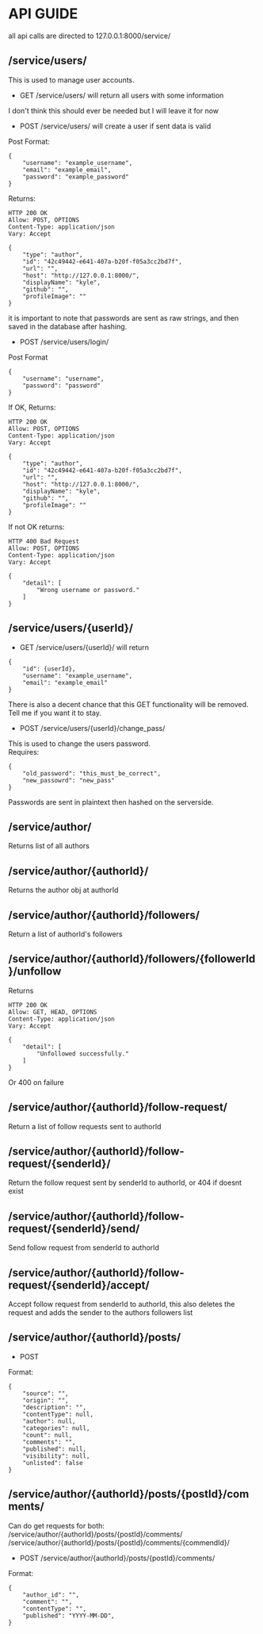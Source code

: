 # API GUIDE

all api calls are directed to 127.0.0.1:8000/service/

## /service/users/

This is used to manage user accounts.  
- GET /service/users/ will return all users with some information  

I don't think this should ever be needed but I will leave it for now  

- POST /service/users/ will create a user if sent data is valid  

Post Format:  
```
{  
    "username": "example_username",  
    "email": "example_email",  
    "password": "example_password"  
}  
```
Returns:
```
HTTP 200 OK
Allow: POST, OPTIONS
Content-Type: application/json
Vary: Accept

{
    "type": "author",
    "id": "42c49442-e641-407a-b20f-f05a3cc2bd7f",
    "url": "",
    "host": "http://127.0.0.1:8000/",
    "displayName": "kyle",
    "github": "",
    "profileImage": ""
}
```
it is important to note that passwords are sent as raw strings, and then saved in the database after hashing.  

- POST /service/users/login/

Post Format
```
{
    "username": "username",
    "password": "password"
}
```
If OK, Returns:
```
HTTP 200 OK
Allow: POST, OPTIONS
Content-Type: application/json
Vary: Accept

{
    "type": "author",
    "id": "42c49442-e641-407a-b20f-f05a3cc2bd7f",
    "url": "",
    "host": "http://127.0.0.1:8000/",
    "displayName": "kyle",
    "github": "",
    "profileImage": ""
}
```
If not OK returns:
```
HTTP 400 Bad Request
Allow: POST, OPTIONS
Content-Type: application/json
Vary: Accept

{
    "detail": [
        "Wrong username or password."
    ]
}
```

## /service/users/{userId}/

- GET /service/users/{userId}/ will return
```
{
    "id": {userId},
    "username": "example_username",
    "email": "example_email"
}
```
There is also a decent chance that this GET functionality will be removed. Tell me if you want it to stay.

- POST /service/users/{userId}/change_pass/

This is used to change the users password.  
Requires:
```
{
    "old_password": "this_must_be_correct",
    "new_passowrd": "new_pass"
}
```
Passwords are sent in plaintext then hashed on the serverside.

## /service/author/

Returns list of all authors

## /service/author/{authorId}/

Returns the author obj at authorId

## /service/author/{authorId}/followers/

Return a list of authorId's followers

## /service/author/{authorId}/followers/{followerId}/unfollow

Returns
```
HTTP 200 OK
Allow: GET, HEAD, OPTIONS
Content-Type: application/json
Vary: Accept

{
    "detail": [
        "Unfollowed successfully."
    ]
}
```
Or 400 on failure

## /service/author/{authorId}/follow-request/

Return a list of follow requests sent to authorId

## /service/author/{authorId}/follow-request/{senderId}/

Return the follow request sent by senderId to authorId, or 404 if doesnt exist

## /service/author/{authorId}/follow-request/{senderId}/send/

Send follow request from senderId to authorId

## /service/author/{authorId}/follow-request/{senderId}/accept/

Accept follow request from senderId to authorId, this also deletes the request and adds the sender to the authors followers list

## /service/author/{authorId}/posts/

- POST

Format:
```
{
    "source": "",
    "origin": "",
    "description": "",
    "contentType": null,
    "author": null,
    "categories": null,
    "count": null,
    "comments": "",
    "published": null,
    "visibility": null,
    "unlisted": false
}
```

## /service/author/{authorId}/posts/{postId}/comments/

Can do get requests for both:
/service/author/{authorId}/posts/{postId}/comments/
/service/author/{authorId}/posts/{postId}/comments/{commendId}/

- POST /service/author/{authorId}/posts/{postId}/comments/

Format:
```
{
    "author_id": "",
    "comment": "",
    "contentType": "",
    "published": "YYYY-MM-DD",
}
```